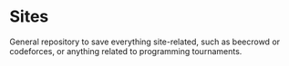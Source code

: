 # Sites
General repository to save everything site-related, such as beecrowd or codeforces, or anything related to programming tournaments.
